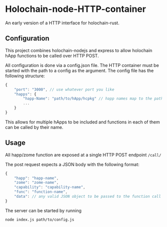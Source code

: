 # Holochain-node-HTTP-container

An early version of a HTTP interface for holochain-rust.

## Configuration

This project combines holochain-nodejs and express to allow holochain hApp functions to be called over HTTP POST.

All configuration is done via a config.json file. The HTTP container must be started with the path to a config as the argument. The config file has the following structure:

```javascript
{
	"port": "3000", // use whatever port you like
	"happs": {
		"happ-Name": "path/to/hApp/hcpkg" // happ names map to the path to the hcpkg file
		...
	}
}
```

This allows for multiple hApps to be included and functions in each of them can be called by their name.

## Usage

All happ/zome function are exposed at a single HTTP POST endpoint `/call/`

The post request expects a JSON body with the following format:

```javascript
{
	"happ": "happ-name",
	"zome": "zome-name",
	"capability": "capability-name",
	"func": "function-name",
	"data": // any valid JSON object to be passed to the function call
}
```

The server can be started by running
```
node index.js path/to/config.js
```
